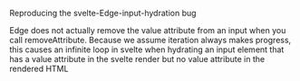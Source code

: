 Reproducing the svelte-Edge-input-hydration bug

Edge does not actually remove the value attribute from an input when you call removeAttribute. Because we assume iteration always makes progress, this causes an infinite loop in svelte when hydrating an input element that has a value attribute in the svelte render but no value attribute in the rendered HTML
